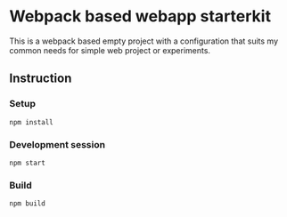 # Webpack based webapp starterkit

This is a webpack based empty project with a configuration that suits my common needs for simple web project or experiments.


## Instruction

### Setup

    npm install

### Development session

    npm start

### Build

    npm build
